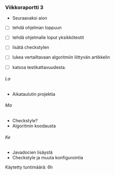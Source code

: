 ### Viikkoraportti 3

- Seuraavaksi aion
- [ ] tehdä ohjelman loppuun
- [ ] tehdä ohjelmalle loput yksikkötestit
- [ ] lisätä checkstylen
- [ ] lukea vertailtavaan algoritmiin liittyvän artikkelin
- [ ] katsoa testikattavuudesta.


###### La
- Aikataulutin projektia

###### Ma
- Checkstyle?
- Algoritmin koodausta

###### Ke
- Javadocien lisäystä
- Checkstyle ja muuta konfigurointia

Käytetty tuntimäärä: 6h